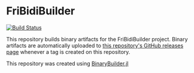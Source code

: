 # FriBidiBuilder

[![Build Status](https://travis-ci.org/hessammehr/FriBidiBuilder.svg?branch=master)](https://travis-ci.org/hessammehr/FriBidiBuilder)

This repository builds binary artifacts for the FriBidiBuilder project. Binary artifacts are automatically uploaded to
[this repository's GitHub releases page](https://github.com/hessammehr/FriBidiBuilder/releases) whenever a tag is created
on this repository.

This repository was created using [BinaryBuilder.jl](https://github.com/JuliaPackaging/BinaryBuilder.jl)

